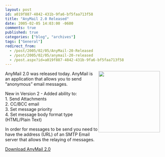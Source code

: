```yaml
---
layout: post
id: a019f887-4842-431b-9fa6-bf5faa713f58
title: "AnyMail 2.0 Released"
date: 2005-02-05 14:03:00 -0600
comments: true
published: true
categories: ["blog", "archives"]
tags: ["General"]
redirect_from: 
  - /post/2005/02/05/AnyMail-20-Released
  - /post/2005/02/05/anymail-20-released
  - /post.aspx?id=a019f887-4842-431b-9fa6-bf5faa713f58
---
```

<!-- more -->
<P><IMG src="/products/images/anymail2.jpg" width=200 align=right border=0>AnyMail 2.0 was released today. AnyMail is an application that allows you to send &#8220;anonymous&#8221; email messages.</P>
<P>New in Version 2 -&nbsp;Added ability to:<BR>1. Send Attachments<BR>2. CC/BCC email<BR>3. Set message priority<BR>4. Set message body format type (HTML/Plain Text)</P>
<P>In order for messages to be send you need to have the address (URL) of an SMTP Email server that allows the relaying of messages.</P>
<P><A href="/products/#AnyMail">Download AnyMail 2.0</A></P>
